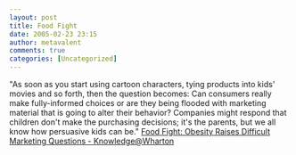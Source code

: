 ```yaml
---
layout: post
title: Food Fight
date: 2005-02-23 23:15
author: metavalent
comments: true
categories: [Uncategorized]
---
```

"As soon as you start using cartoon characters, tying products into kids' movies and so forth, then the question becomes: Can consumers really make fully-informed choices or are they being flooded with marketing material that is going to alter their behavior? Companies might respond that children don't make the purchasing decisions; it's the parents, but we all know how persuasive kids can be."
<a href="http://knowledge.wharton.upenn.edu/article/1149.cfm">Food Fight: Obesity Raises Difficult Marketing Questions - Knowledge@Wharton</a>
